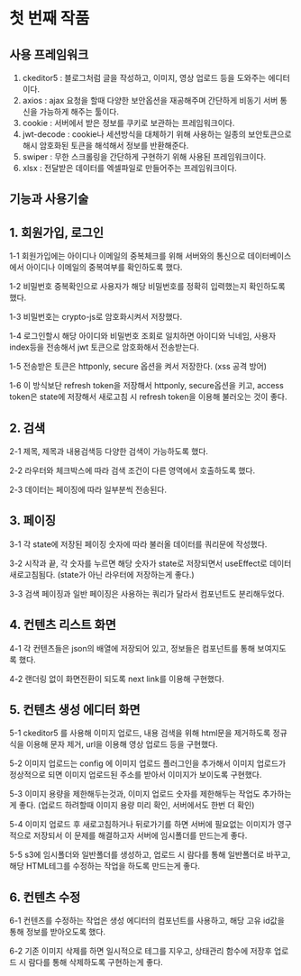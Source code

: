 # 첫 번째 작품

## 사용 프레임워크
1. ckeditor5 : 블로그처럼 글을 작성하고, 이미지, 영상 업로드 등을 도와주는 에디터이다.
2. axios : ajax 요청을 할때 다양한 보안옵션을 재공해주며 간단하게 비동기 서버 통신을 가능하게 해주는 툴이다.
3. cookie : 서버에서 받은 정보를 쿠키로 보관하는 프레임워크이다.
4. jwt-decode : cookie나 세션방식을 대체하기 위해 사용하는 일종의 보안토큰으로 해시 암호화된 토큰을 해석해서 정보를 반환해준다.
5. swiper : 무한 스크롤링을 간단하게 구현하기 위해 사용된 프레임워크이다.
6. xlsx : 전달받은 데이터를 엑셀파일로 만들어주는 프레임워크이다.


## 기능과 사용기술

## 1. 회원가입, 로그인

1-1 회원가입에는 아이디나 이메일의 중복체크를 위해 서버와의 통신으로 데이터베이스에서 아이디나 이메일의 중복여부를 확인하도록 했다.

1-2 비밀번호 중복확인으로 사용자가 해당 비밀번호를 정확히 입력했는지 확인하도록 했다.

1-3 비밀번호는 crypto-js로 암호화시켜서 저장했다.

1-4 로그인할시 해당 아이디와 비밀번호 조회로 일치하면 아이디와 닉네임, 사용자 index등을 전송해서 jwt 토큰으로 암호화해서 전송받는다.

1-5 전송받은 토큰은 httponly, secure 옵션을 켜서 저장한다. (xss 공격 방어)

1-6 이 방식보단 refresh token을 저장해서 httponly, secure옵션을 키고, access token은 state에 저장해서 새로고침 시 refresh token을 이용해 불러오는 것이 좋다.


## 2. 검색

2-1 제목, 제목과 내용검색등 다양한 검색이 가능하도록 했다.

2-2 라우터와 체크박스에 따라 검색 조건이 다른 영역에서 호출하도록 했다.

2-3 데이터는 페이징에 따라 일부분씩 전송된다.

## 3. 페이징

3-1 각 state에 저장된 페이징 숫자에 따라 불러올 데이터를 쿼리문에 작성했다.

3-2 시작과 끝, 각 숫자를 누르면 해당 숫자가 state로 저장되면서 useEffect로 데이터 새로고침됨다. (state가 아닌 라우터에 저장하는게 좋다.)

3-3 검색 페이징과 일반 페이징은 사용하는 쿼리가 달라서 컴포넌트도 분리해두었다.

## 4. 컨텐츠 리스트 화면

4-1 각 컨텐츠들은 json의 배열에 저장되어 있고, 정보들은 컴포넌트를 통해 보여지도록 했다.

4-2 랜더링 없이 화면전환이 되도록 next link를 이용해 구현했다.

## 5. 컨텐츠 생성 에디터 화면

5-1 ckeditor5 를 사용해 이미지 업로드, 내용 검색을 위해 html문을 제거하도록 정규식을 이용해 문자 제거, url을 이용해 영상 업로드 등을 구현했다.

5-2 이미지 업로드는 config 에 이미지 업로드 플러그인을 추가해서 이미지 업로드가 정상적으로 되면 이미지 업로드된 주소를 받아서 이미지가 보이도록 구현했다.

5-3 이미지 용량을 제한해두는것과, 이미지 업로드 숫자를 제한해두는 작업도 추가하는게 좋다. (업로드 하려할때 이미지 용량 미리 확인, 서버에서도 한번 더 확인)

5-4 이미지 업로드 후 새로고침하거나 뒤로가기를 하면 서버에 필요없는 이미지가 영구적으로 저장되서 이 문제를 해결하고자 서버에 임시폴더를 만드는게 좋다.

5-5 s3에 임시폴더와 일반폴더를 생성하고, 업로드 시 람다를 통해 일반폴더로 바꾸고, 해당 HTML테그를 수정하는 작업을 하도록 만드는게 좋다.


## 6. 컨텐츠 수정

6-1 컨텐츠를 수정하는 작업은 생성 에디터의 컴포넌트를 사용하고, 해당 고유 id값을 통해 정보를 받아오도록 했다.

6-2 기존 이미지 삭제를 하면 일시적으로 테그를 지우고, 상태관리 함수에 저장후 업로드 시 람다를 통해 삭제하도록 구현하는게 좋다.

